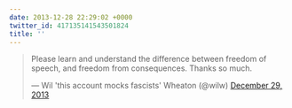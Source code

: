 ```yaml
---
date: 2013-12-28 22:29:02 +0000
twitter_id: 417135141543501824
title: ''
---
```


<blockquote class="twitter-tweet"><p lang="en" dir="ltr">Please learn and understand the difference between freedom of speech, and freedom from consequences. Thanks so much.</p>&mdash; Wil &#39;this account mocks fascists&#39; Wheaton (@wilw) <a href="https://twitter.com/wilw/status/417121855825145856?ref_src=twsrc%5Etfw">December 29, 2013</a></blockquote>
<script async src="https://platform.twitter.com/widgets.js" charset="utf-8"></script>
